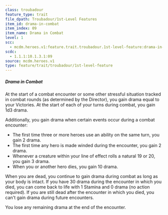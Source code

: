 ```yaml
---
class: troubadour
feature_type: trait
file_dpath: Troubadour/1st-Level Features
item_id: drama-in-combat
item_index: 09
item_name: Drama in Combat
level: 1
scc:
  - mcdm.heroes.v1:feature.trait.troubadour.1st-level-feature:drama-in-combat
scdc:
  - 1.1.1:10.1.3.1:09
source: mcdm.heroes.v1
type: feature/trait/troubadour/1st-level-feature
---
```


##### Drama in Combat

At the start of a combat encounter or some other stressful situation tracked in combat rounds (as determined by the Director), you gain drama equal to your Victories. At the start of each of your turns during combat, you gain 1d3 drama.

Additionally, you gain drama when certain events occur during a combat encounter:

- The first time three or more heroes use an ability on the same turn, you gain 2 drama.
- The first time any hero is made winded during the encounter, you gain 2 drama.
- Whenever a creature within your line of effect rolls a natural 19 or 20, you gain 3 drama.
- When you or another hero dies, you gain 10 drama.

When you are dead, you continue to gain drama during combat as long as your body is intact. If you have 30 drama during the encounter in which you died, you can come back to life with 1 Stamina and 0 drama (no action required). If you are still dead after the encounter in which you died, you can't gain drama during future encounters.

You lose any remaining drama at the end of the encounter.
